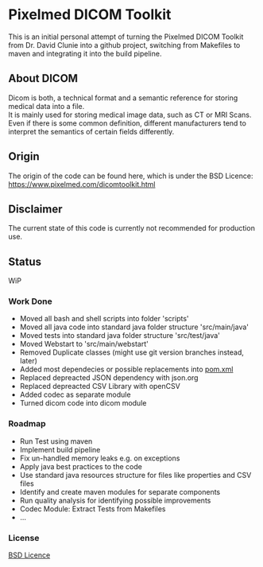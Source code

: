 # Pixelmed DICOM Toolkit

This is an initial personal attempt of turning the Pixelmed DICOM Toolkit from Dr. David Clunie into a github project, switching from Makefiles to maven and integrating it into the build pipeline.

## About DICOM

Dicom is both, a technical format and a semantic reference for storing medical data into a file. \
It is mainly used for storing medical image data, such as CT or MRI Scans. \
Even if there is some common definition, different manufacturers tend to interpret the semantics of certain fields differently.

## Origin

The origin of the code can be found here, which is under the BSD Licence:
https://www.pixelmed.com/dicomtoolkit.html

## Disclaimer

The current state of this code is currently not recommended for production use.

## Status

WiP

### Work Done

- Moved all bash and shell scripts into folder 'scripts'
- Moved all java code into standard java folder structure 'src/main/java'
- Moved tests into standard java folder structure 'src/test/java'
- Moved Webstart to 'src/main/webstart'
- Removed Duplicate classes (might use git version branches instead, later)
- Added most dependecies or possible replacements into [pom.xml](pom.xml)
- Replaced depreacted JSON dependency with json.org
- Replaced depreacted CSV Library with openCSV
- Added codec as separate module
- Turned dicom code into dicom module


### Roadmap

- Run Test using maven
- Implement build pipeline
- Fix un-handled memory leaks e.g. on exceptions
- Apply java best practices to the code
- Use standard java resources structure for files like properties and CSV files
- Identify and create maven modules for separate components
- Run quality analysis for identifying possible improvements
- Codec Module: Extract Tests from Makefiles
- ...


### License

[BSD Licence](COPYRIGHT)
